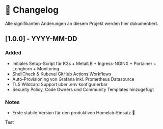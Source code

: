 # 📜 Changelog

Alle signifikanten Änderungen an diesem Projekt werden hier dokumentiert.

## [1.0.0] - YYYY-MM-DD
### Added
- Initiales Setup-Script für K3s + MetalLB + Ingress-NGINX + Portainer + Longhorn + Monitoring
- ShellCheck & Kubeval GitHub Actions Workflows
- Auto-Provisioning von Grafana inkl. Prometheus Datasource
- TLS Wildcard Support über .env konfigurierbar
- Security Policy, Code Owners und Community Templates hinzugefügt

### Notes
- Erste stabile Version für den produktiven Homelab-Einsatz 🚀

Test

